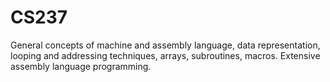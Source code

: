 # CS237

General concepts of machine and assembly language, data representation, looping and addressing techniques, arrays, subroutines, macros. Extensive assembly language programming.
